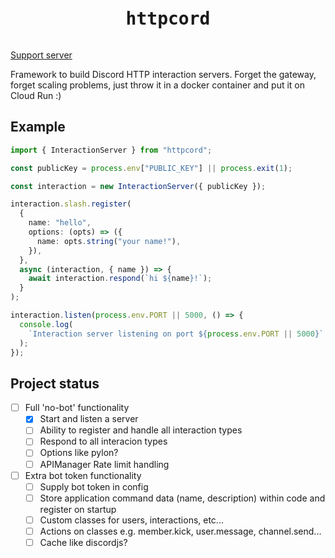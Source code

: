 <pre><h1 align="center">httpcord</h1></pre>

[Support server](https://discord.gg/4ew5Gx7m7z)

Framework to build Discord HTTP interaction servers. Forget the gateway, forget
scaling problems, just throw it in a docker container and put it on Cloud Run :)

## Example

```ts
import { InteractionServer } from "httpcord";

const publicKey = process.env["PUBLIC_KEY"] || process.exit(1);

const interaction = new InteractionServer({ publicKey });

interaction.slash.register(
  {
    name: "hello",
    options: (opts) => ({
      name: opts.string("your name!"),
    }),
  },
  async (interaction, { name }) => {
    await interaction.respond(`hi ${name}!`);
  }
);

interaction.listen(process.env.PORT || 5000, () => {
  console.log(
    `Interaction server listening on port ${process.env.PORT || 5000}`
  );
});
```

## Project status

- [ ] Full 'no-bot' functionality
  - [x] Start and listen a server
  - [ ] Ability to register and handle all interaction types
  - [ ] Respond to all interacion types
  - [ ] Options like pylon?
  - [ ] APIManager Rate limit handling
- [ ] Extra bot token functionality
  - [ ] Supply bot token in config
  - [ ] Store application command data (name, description) within code and register on startup
  - [ ] Custom classes for users, interactions, etc...
  - [ ] Actions on classes e.g. member.kick, user.message, channel.send...
  - [ ] Cache like discordjs?
